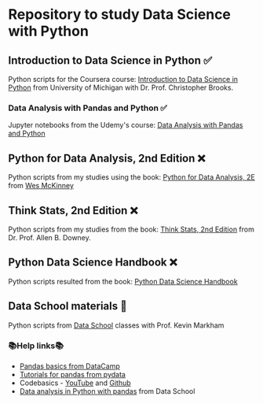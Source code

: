 # Repository to study Data Science with Python

## Introduction to Data Science in Python :white_check_mark:
Python scripts for the Coursera course: [Introduction to Data Science in Python](https://www.coursera.org/learn/python-data-analysis) from University of Michigan with Dr. Prof. Christopher Brooks.

### Data Analysis with Pandas and Python :white_check_mark:
Jupyter notebooks from the Udemy's course: [Data Analysis with Pandas and Python](https://www.udemy.com/data-analysis-with-pandas)

## Python for Data Analysis, 2nd Edition :x:
Python scripts from my studies using the book: [Python for Data Analysis, 2E](https://github.com/wesm/pydata-book) from [Wes McKinney](http://wesmckinney.com/pages/about.html)

## Think Stats, 2nd Edition :x:
Python scripts from my studies from the book: [Think Stats, 2nd Edition](http://greenteapress.com/wp/think-stats-2e/) from Dr. Prof. Allen B. Downey.

## Python Data Science Handbook :x:
Python scripts resulted from the book: [Python Data Science Handbook](https://github.com/jakevdp/PythonDataScienceHandbook)

## Data School materials :construction:
Python scripts from [Data School](https://www.youtube.com/channel/UCnVzApLJE2ljPZSeQylSEyg) classes with Prof. Kevin Markham

### :books:Help links:books:
* [Pandas basics from DataCamp](https://assets.datacamp.com/blog_assets/PandasPythonForDataScience.pdf)
* [Tutorials for pandas from pydata](http://pandas.pydata.org/pandas-docs/stable/tutorials.html)
* Codebasics - [YouTube](https://www.youtube.com/watch?v=CmorAWRsCAw&index=1&list=PLeo1K3hjS3uuASpe-1LjfG5f14Bnozjwy) and [Github](https://github.com/codebasics/py/tree/master/pandas)
* [Data analysis in Python with pandas](https://www.youtube.com/playlist?list=PL5-da3qGB5ICCsgW1MxlZ0Hq8LL5U3u9y) from Data School

